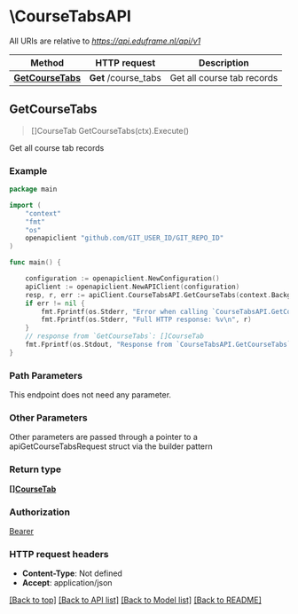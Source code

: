 # \CourseTabsAPI

All URIs are relative to *https://api.eduframe.nl/api/v1*

Method | HTTP request | Description
------------- | ------------- | -------------
[**GetCourseTabs**](CourseTabsAPI.md#GetCourseTabs) | **Get** /course_tabs | Get all course tab records



## GetCourseTabs

> []CourseTab GetCourseTabs(ctx).Execute()

Get all course tab records

### Example

```go
package main

import (
	"context"
	"fmt"
	"os"
	openapiclient "github.com/GIT_USER_ID/GIT_REPO_ID"
)

func main() {

	configuration := openapiclient.NewConfiguration()
	apiClient := openapiclient.NewAPIClient(configuration)
	resp, r, err := apiClient.CourseTabsAPI.GetCourseTabs(context.Background()).Execute()
	if err != nil {
		fmt.Fprintf(os.Stderr, "Error when calling `CourseTabsAPI.GetCourseTabs``: %v\n", err)
		fmt.Fprintf(os.Stderr, "Full HTTP response: %v\n", r)
	}
	// response from `GetCourseTabs`: []CourseTab
	fmt.Fprintf(os.Stdout, "Response from `CourseTabsAPI.GetCourseTabs`: %v\n", resp)
}
```

### Path Parameters

This endpoint does not need any parameter.

### Other Parameters

Other parameters are passed through a pointer to a apiGetCourseTabsRequest struct via the builder pattern


### Return type

[**[]CourseTab**](CourseTab.md)

### Authorization

[Bearer](../README.md#Bearer)

### HTTP request headers

- **Content-Type**: Not defined
- **Accept**: application/json

[[Back to top]](#) [[Back to API list]](../README.md#documentation-for-api-endpoints)
[[Back to Model list]](../README.md#documentation-for-models)
[[Back to README]](../README.md)

